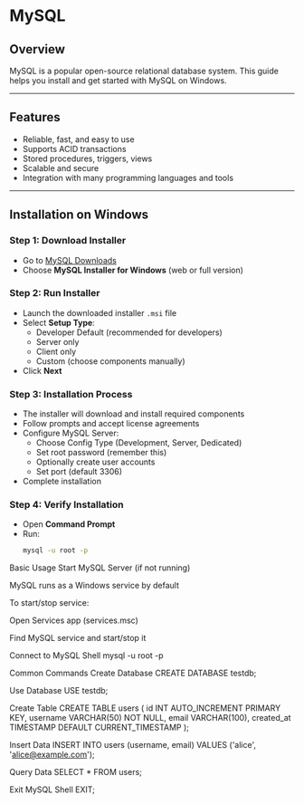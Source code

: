 # MySQL 

## Overview
MySQL is a popular open-source relational database system. This guide helps you install and get started with MySQL on Windows.

---

## Features
- Reliable, fast, and easy to use
- Supports ACID transactions
- Stored procedures, triggers, views
- Scalable and secure
- Integration with many programming languages and tools

---

## Installation on Windows

### Step 1: Download Installer
- Go to [MySQL Downloads](https://dev.mysql.com/downloads/installer/)
- Choose **MySQL Installer for Windows** (web or full version)

### Step 2: Run Installer
- Launch the downloaded installer `.msi` file
- Select **Setup Type**:
  - Developer Default (recommended for developers)
  - Server only
  - Client only
  - Custom (choose components manually)
- Click **Next**

### Step 3: Installation Process
- The installer will download and install required components
- Follow prompts and accept license agreements
- Configure MySQL Server:
  - Choose Config Type (Development, Server, Dedicated)
  - Set root password (remember this)
  - Optionally create user accounts
  - Set port (default 3306)
- Complete installation

### Step 4: Verify Installation
- Open **Command Prompt**
- Run:
  ```bash
  mysql -u root -p


Basic Usage
Start MySQL Server (if not running)

MySQL runs as a Windows service by default

To start/stop service:

Open Services app (services.msc)

Find MySQL service and start/stop it

Connect to MySQL Shell
mysql -u root -p

Common Commands
Create Database
CREATE DATABASE testdb;

Use Database
USE testdb;

Create Table
CREATE TABLE users (
  id INT AUTO_INCREMENT PRIMARY KEY,
  username VARCHAR(50) NOT NULL,
  email VARCHAR(100),
  created_at TIMESTAMP DEFAULT CURRENT_TIMESTAMP
);

Insert Data
INSERT INTO users (username, email) VALUES ('alice', 'alice@example.com');

Query Data
SELECT * FROM users;

Exit MySQL Shell
EXIT;
